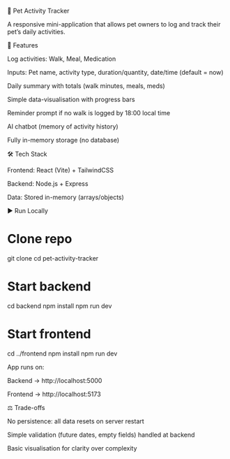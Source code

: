 🐾 Pet Activity Tracker

A responsive mini-application that allows pet owners to log and track their pet’s daily activities.

📌 Features

Log activities: Walk, Meal, Medication

Inputs: Pet name, activity type, duration/quantity, date/time (default = now)

Daily summary with totals (walk minutes, meals, meds)

Simple data-visualisation with progress bars

Reminder prompt if no walk is logged by 18:00 local time

AI chatbot (memory of activity history)

Fully in-memory storage (no database)

🛠️ Tech Stack

Frontend: React (Vite) + TailwindCSS

Backend: Node.js + Express

Data: Stored in-memory (arrays/objects)

▶️ Run Locally
# Clone repo
git clone <repo-link>
cd pet-activity-tracker

# Start backend
cd backend
npm install
npm run dev

# Start frontend
cd ../frontend
npm install
npm run dev


App runs on:

Backend → http://localhost:5000

Frontend → http://localhost:5173

⚖️ Trade-offs

No persistence: all data resets on server restart

Simple validation (future dates, empty fields) handled at backend

Basic visualisation for clarity over complexity

